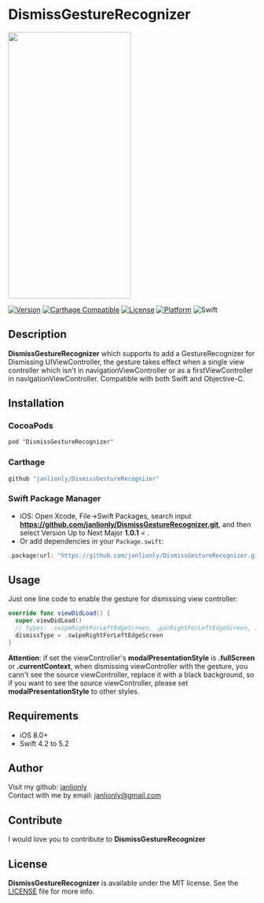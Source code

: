 # DismissGestureRecognizer
<img src="https://media.giphy.com/media/TfLAHBp7eEnJivLNGk/giphy.gif" width="250" height="541">

[![Version](https://img.shields.io/cocoapods/v/DismissGestureRecognizer.svg?style=flat)](https://cocoapods.org/pods/DismissGestureRecognizer)
[![Carthage Compatible](https://img.shields.io/badge/Carthage-compatible-4BC51D.svg?style=flat)](https://github.com/Carthage/Carthage)
[![License](https://img.shields.io/cocoapods/l/DismissGestureRecognizer.svg?style=flat)](https://github.com/janlionly/DismissGestureRecognizer/blob/master/LICENSE)
[![Platform](https://img.shields.io/cocoapods/p/DismissGestureRecognizer.svg?style=flat)](https://github.com/janlionly/DismissGestureRecognizer)
![Swift](https://img.shields.io/badge/%20in-swift%204.2-orange.svg)

## Description
**DismissGestureRecognizer** which supports to add a GestureRecognizer for Dismissing UIViewController, the gesture takes effect when a single view controller which isn't in navigationViewController or as a firstViewController in navigationViewController. Compatible with both Swift and Objective-C.

## Installation
### CocoaPods
```swift
pod 'DismissGestureRecognizer'
```

### Carthage
```swift
github "janlionly/DismissGestureRecognizer"
```

### Swift Package Manager
- iOS: Open Xcode, File->Swift Packages, search input **https://github.com/janlionly/DismissGestureRecognizer.git**, and then select Version Up to Next Major **1.0.1** < .
- Or add dependencies in your `Package.swift`:
```swift
.package(url: "https://github.com/janlionly/DismissGestureRecognizer.git", .upToNextMajor(from: "1.0.1")),
```

## Usage

Just one line code to enable the gesture for dismissing view controller:

```swift
override func viewDidLoad() {
  super.viewDidLoad()
  // types: .swipeRightForLeftEdgeScreen, .panRightForLeftEdgeScreen, .disableGesture
  dismissType = .swipeRightForLeftEdgeScreen
}
```

**Attention**: if set the viewController's **modalPresentationStyle** is **.fullScreen** or **.currentContext**, when dismissing viewController with the gesture, you cann't see the source viewController, replace it with a black background, so if you want to see the source viewController, please set **modalPresentationStyle** to other styles.

## Requirements

- iOS 8.0+
- Swift 4.2 to 5.2

## Author
Visit my github: [janlionly](https://github.com/janlionly)<br>
Contact with me by email: janlionly@gmail.com

## Contribute
I would love you to contribute to **DismissGestureRecognizer**

## License
**DismissGestureRecognizer** is available under the MIT license. See the [LICENSE](https://github.com/janlionly/DismissGestureRecognizer/blob/master/LICENSE) file for more info.
